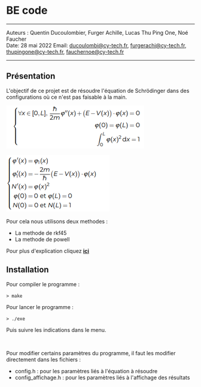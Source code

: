# BE code

---

Auteurs : Quentin Ducoulombier, Furger Achille, Lucas Thu Ping One, Noé Faucher  
Date: 28 mai 2022 
Email: ducoulombi@cy-tech.fr, furgerachi@cy-tech.fr, thupingone@cy-tech.fr, fauchernoe@cy-tech.fr

---

## Présentation

L'objectif de ce projet est de résoudre l'équation de Schrödinger dans des configurations où ce n'est pas faisable à la main.
  
![](./documentation/explication/img/equation1.png)



![](./documentation/explication/img/equation2.png)

Pour cela nous utilisons deux methodes :
- La methode de rkf45 
- La methode de powell

Pour plus d'explication cliquez [**ici**](./documentation/explication/id%C3%A9es_g%C3%A9n%C3%A9rales_pour_comprendre.md)


## Installation

Pour compiler le programme :
  ``` 
  > make 
  ```

Pour lancer le programme :
  ``` 
  > ./exe
  ```
Puis suivre les indications dans le menu.

<br>

Pour modifier certains paramètres du programme, il faut les modifier directement dans les fichiers :

* config.h : pour les paramètres liés à l'équation à résoudre
* config_affichage.h : pour les paramètres liés à l'affichage des résultats
